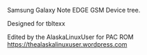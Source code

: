 Samsung Galaxy Note EDGE GSM Device tree.

Designed for tbltexx

Edited by the AlaskaLinuxUser for PAC ROM
https://thealaskalinuxuser.wordpress.com
